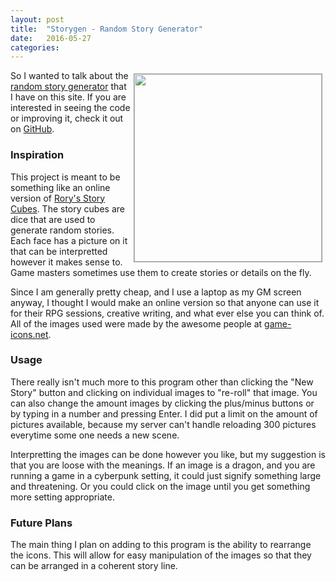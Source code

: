 ```yaml
---
layout: post
title:  "Storygen - Random Story Generator"
date:   2016-05-27 
categories: 
---
```

<img src="{{site.baseurl}}/images/storygen.png" style="float:right; width:300px;border: 1px solid #999;margin:5px;" /> So I 
wanted to talk about the [random story generator](/rpg/storygen) that I have on this 
site. If you are interested in seeing the code or improving it, check it out on 
[GitHub]().

### Inspiration
This project is meant to be something like an online version of 
[Rory's Story Cubes](https://www.storycubes.com/). The story cubes are dice that are used
to generate random stories. Each face has a picture on it that can be interpretted 
however it makes sense to. Game masters sometimes use them to create stories or details
on the fly. 

Since I am generally pretty cheap, and I use a laptop as my GM screen anyway, I thought I
would make an online version so that anyone can use it for their RPG sessions, creative 
writing, and what ever else you can think of. All of the images used were made by the 
awesome people at [game-icons.net](http://game-icons.net/).

### Usage
There really isn't much more to this program other than clicking the "New Story" button 
and clicking on individual images to "re-roll" that image. You can also change the amount 
images by clicking the plus/minus buttons or by typing in a number and pressing Enter. I 
did put a limit on the amount of pictures available, because my server can't handle 
reloading 300 pictures everytime some one needs a new scene.

Interpretting the images can be done however you like, but my suggestion is that you are 
loose with the meanings. If an image is a dragon, and you are running a game in a 
cyberpunk setting, it could just signify something large and threatening. Or you could 
click on the image until you get something more setting appropriate.

### Future Plans
The main thing I plan on adding to this program is the ability to rearrange the icons. 
This will allow for easy manipulation of the images so that they can be arranged in a 
coherent story line. 
